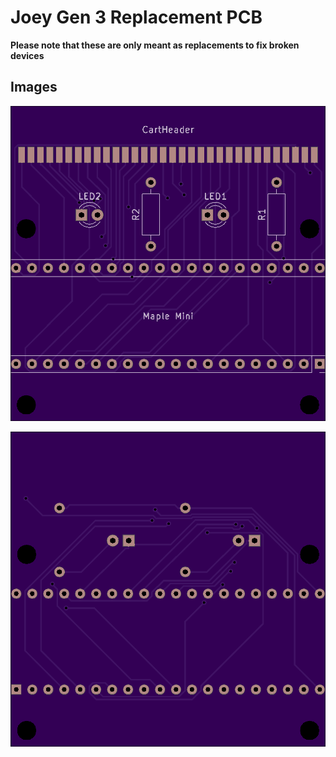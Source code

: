 # Joey Gen 3 Replacement PCB

**Please note that these are only meant as replacements to fix broken devices**


## Images

![](Front.png)

![](Back.png)
